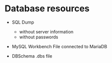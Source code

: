 # Database resources

- SQL Dump
  - without server information
  - without passwords

- MySQL Workbench File connected to MariaDB

- DBSchema .dbs file
